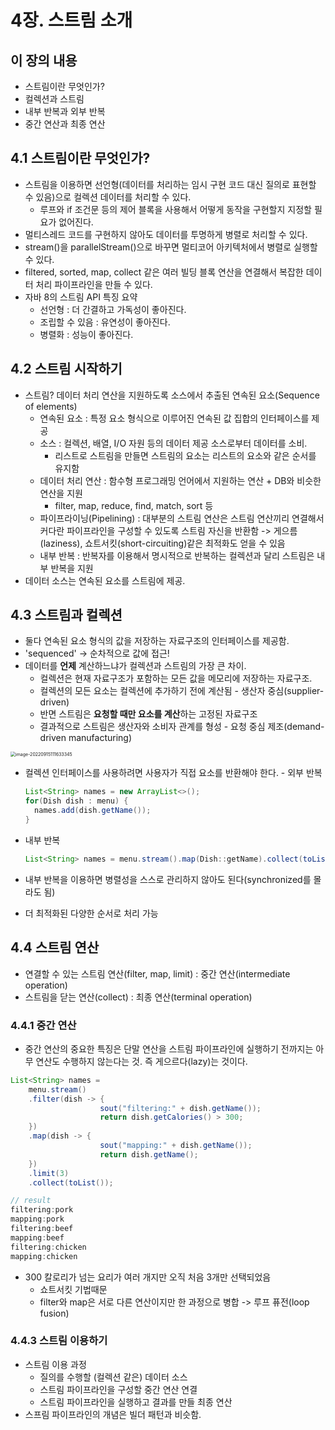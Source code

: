 # 4장. 스트림 소개

## 이 장의 내용

- 스트림이란 무엇인가?
- 컬렉션과 스트림
- 내부 반복과 외부 반복
- 중간 연산과 최종 연산

## 4.1 스트림이란 무엇인가?

- 스트림을 이용하면 선언형(데이터를 처리하는 임시 구현 코드 대신 질의로 표현할 수 있음)으로 컬렉션 데이터를 처리할 수 있다.
  - 루프와 if 조건문 등의 제어 블록을 사용해서 어떻게 동작을 구현할지 지정할 필요가 없어진다.
- 멀티스레드 코드를 구현하지 않아도 데이터를 투명하게 병렬로 처리할 수 있다.
- stream()을 parallelStream()으로 바꾸면 멀티코어 아키텍처에서 병렬로 실행할 수 있다.
- filtered, sorted, map, collect 같은 여러 빌딩 블록 연산을 연결해서 복잡한 데이터 처리 파이프라인을 만들 수 있다.
- 자바 8의 스트림 API 특징 요약
  - 선언형 : 더 간결하고 가독성이 좋아진다.
  - 조립할 수 있음 : 유연성이 좋아진다.
  - 병렬화 : 성능이 좋아진다.

## 4.2 스트림 시작하기

- 스트림? 데이터 처리 연산을 지원하도록 소스에서 추출된 연속된 요소(Sequence of elements)
  - 연속된 요소 : 특정 요소 형식으로 이루어진 연속된 값 집합의 인터페이스를 제공
  - 소스 : 컬렉션, 배열, I/O 자원 등의 데이터 제공 소스로부터 데이터를 소비. 
    - 리스트로 스트림을 만들면 스트림의 요소는 리스트의 요소와 같은 순서를 유지함
  - 데이터 처리 연산 : 함수형 프로그래밍 언어에서 지원하는 연산 + DB와 비슷한 연산을 지원
    - filter, map, reduce, find, match, sort 등
  - 파이프라이닝(Pipelining) : 대부분의 스트림 연산은 스트림 연산끼리 연결해서 커다란 파이프라인을 구성할 수 있도록 스트림 자신을 반환함 -> 게으름(laziness), 쇼트서킷(short-circuiting)같은 최적화도 얻을 수 있음
  - 내부 반복 : 반복자를 이용해서 명시적으로 반복하는 컬렉션과 달리 스트림은 내부 반복을 지원
- 데이터 소스는 연속된 요소를 스트림에 제공.

## 4.3 스트림과 컬렉션

- 둘다 연속된 요소 형식의 값을 저장하는 자료구조의 인터페이스를 제공함.
- 'sequenced' -> 순차적으로 값에 접근!
- 데이터를 **언제** 계산하느냐가 컬렉션과 스트림의 가장 큰 차이.
  - 컬렉션은 현재 자료구조가 포함하는 모든 값을 메모리에 저장하는 자료구조.
  - 컬렉션의 모든 요소는 컬렉션에 추가하기 전에 계산됨 - 생산자 중심(supplier-driven)
  - 반면 스트림은 **요청할 때만 요소를 계산**하는 고정된 자료구조
  - 결과적으로 스트림은 생산자와 소비자 관계를 형성 - 요청 중심 제조(demand-driven manufacturing)

<img src="/Users/seongjayong/Library/Application Support/typora-user-images/image-20220915111633345.png" alt="image-20220915111633345" style="zoom:50%;" />

- 컬렉션 인터페이스를 사용하려면 사용자가 직접 요소를 반환해야 한다. - 외부 반복

  ~~~java
  List<String> names = new ArrayList<>();
  for(Dish dish : menu) {
    names.add(dish.getName());
  }
  ~~~

- 내부 반복

  ~~~java
  List<String> names = menu.stream().map(Dish::getName).collect(toList());
  ~~~

- 내부 반복을 이용하면 병렬성을 스스로 관리하지 않아도 된다(synchronized를 몰라도 됨)
- 더 최적화된 다양한 순서로 처리 가능

## 4.4 스트림 연산

- 연결할 수 있는 스트림 연산(filter, map, limit) : 중간 연산(intermediate operation)
- 스트림을 닫는 연산(collect) : 최종 연산(terminal operation)

### 4.4.1 중간 연산

- 중간 연산의 중요한 특징은 단말 연산을 스트림 파이프라인에 실행하기 전까지는 아무 연산도 수행하지 않는다는 것. 즉 게으르다(lazy)는 것이다.

~~~java
List<String> names =
  	menu.stream()
  	.filter(dish -> {
      				sout("filtering:" + dish.getName());
      				return dish.getCalories() > 300;
    })
  	.map(dish -> {
      				sout("mapping:" + dish.getName());
      				return dish.getName();
    })
  	.limit(3)
  	.collect(toList());

// result
filtering:pork
mapping:pork
filtering:beef
mapping:beef
filtering:chicken
mapping:chicken
~~~

- 300 칼로리가 넘는 요리가 여러 개지만 오직 처음 3개만 선택되었음	
  - 쇼트서킷 기법때문
  - filter와 map은 서로 다른 연산이지만 한 과정으로 병합 -> 루프 퓨전(loop fusion)

### 4.4.3 스트림 이용하기

- 스트림 이용 과정
  - 질의를 수행할 (컬렉션 같은) 데이터 소스
  - 스트림 파이프라인을 구성할 중간 연산 연결
  - 스트림 파이프라인을 실행하고 결과를 만들 최종 연산
- 스프림 파이프라인의 개념은 빌더 패턴과 비슷함.